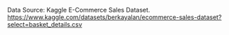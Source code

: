 Data Source: Kaggle E-Commerce Sales Dataset. https://www.kaggle.com/datasets/berkayalan/ecommerce-sales-dataset?select=basket_details.csv
